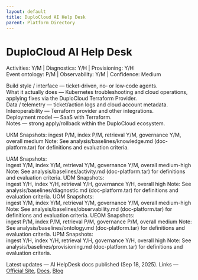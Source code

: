 ```yaml
---
layout: default
title: DuploCloud AI Help Desk
parent: Platform Directory
---
```


# DuploCloud AI Help Desk

Activities: Y/M | Diagnostics: Y/H | Provisioning: Y/H  
Event ontology: P/M | Observability: Y/M | Confidence: Medium

Build style / interface — ticket‑driven, no‑ or low‑code agents.  
What it actually does — Kubernetes troubleshooting and cloud operations, applying fixes via the DuploCloud Terraform Provider.  
Data / telemetry — ticket/action logs and cloud account metadata.  
Interoperability — Terraform provider and other integrations.  
Deployment model — SaaS with Terraform.  
Notes — strong apply/rollback within the DuploCloud ecosystem.

UKM Snapshots: 
ingest P/M, index P/M, retrieval Y/M, governance Y/M, overall medium
Note:   See analysis/baselines/knowledge.md (doc-platform.tar) for definitions and evaluation criteria.

UAM Snapshots:   
ingest Y/M, index Y/M, retrieval Y/M, governance Y/M, overall medium-high
Note:   See analysis/baselines/activity.md (doc-platform.tar) for definitions and evaluation criteria.
UDM Snapshots:   
ingest Y/H, index Y/H, retrieval Y/H, governance Y/H, overall high
Note:   See analysis/baselines/diagnostic.md (doc-platform.tar) for definitions and evaluation criteria.
UOM Snapshots:   
ingest Y/M, index Y/M, retrieval Y/M, governance Y/M, overall medium-high
Note:   See analysis/baselines/observability.md (doc-platform.tar) for definitions and evaluation criteria.
UEOM Snapshots:   
ingest P/M, index P/M, retrieval P/M, governance P/M, overall medium
Note:   See analysis/baselines/ontology.md (doc-platform.tar) for definitions and evaluation criteria.
UPM Snapshots:   
ingest Y/H, index Y/H, retrieval Y/H, governance Y/H, overall high
Note:   See analysis/baselines/provisioning.md (doc-platform.tar) for definitions and evaluation criteria.

Latest updates — AI HelpDesk docs published (Sep 18, 2025).
Links — [Official Site](https://duplocloud.com/), [Docs](https://docs.duplocloud.com/docs/ai-suite/ai-helpdesk), [Blog](https://duplocloud.com/blog/ai-help-desk-for-devops/)
